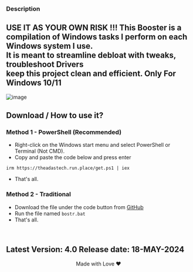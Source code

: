 ### Description
USE IT AS YOUR OWN RISK !!!
This Booster is a compilation of Windows tasks I perform on each Windows system I use.           
It is meant to streamline debloat with tweaks, troubleshoot Drivers                       
keep this project clean and efficient.
Only For Windows 10/11
---
![image](https://github.com/adasjusk/Orange-Booster/assets/100019532/e862c194-5e68-481b-9829-3b7ea48387e7)



## Download / How to use it?

### Method 1 - PowerShell (Recommended)

-   Right-click on the Windows start menu and select PowerShell or Terminal (Not CMD).
-   Copy and paste the code below and press enter  
```
irm https://theadastech.run.place/get.ps1 | iex
```  
-   That's all. 

### Method 2 - Traditional

-   Download the file under the code button from [GitHub](https://github.com/adasjusk/Orange-Booster)
-   Run the file named `bostr.bat`
-   That's all.
</br>

Latest Version: 4.0
Release date: 18-MAY-2024
---

<p align="center">Made with Love ❤️</p>
